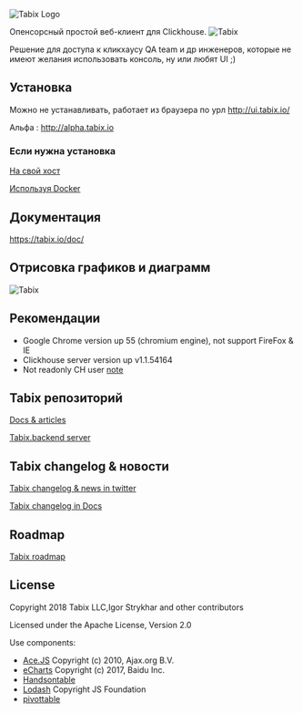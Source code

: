 ![Tabix Logo](http://ui.tabix.io/assets/images/logo2.png?123)


Опенсорсный простой веб-клиент для Clickhouse.
![Tabix](https://tabix.io/media/fullsceen.png)

Решение для доступа к кликхаусу QA team и др инженеров, которые не имеют желания использовать консоль, ну или любят UI ;)


## Установка

Можно не устанавливать, работает из браузера по урл http://ui.tabix.io/

Альфа : http://alpha.tabix.io


### Если нужна установка

[На свой хост](https://tabix.io/doc/Install/)

[Используя Docker](https://tabix.io/doc/Install/#variant-5-from-docker)

## Документация

https://tabix.io/doc/


## Отрисовка графиков и диаграмм

![Tabix](https://tabix.io/anime/draws.gif?gigig)


## Рекомендации

* Google Chrome version up 55 (chromium engine), not support FireFox & IE
* Clickhouse server version up v1.1.54164
* Not readonly CH user [note](https://tabix.io/doc/Requirements/#note)

## Tabix репозиторий

[Docs & articles](https://github.com/tabixio/tabix.docs)

[Tabix.backend server](https://github.com/tabixio/tabix.backend)


## Tabix changelog & новости

[Tabix changelog & news in twitter](http://twitter.com/tabix_io)

[Tabix changelog in Docs](https://tabix.io/doc/Changelog/)

## Roadmap

[Tabix roadmap](https://tabix.io/doc/Roadmap/)

## License

Copyright 2018 Tabix LLC,Igor Strykhar and other contributors

Licensed under the Apache License, Version 2.0

Use components:
* [Ace.JS](https://ace.c9.io/) Copyright (c) 2010, Ajax.org B.V.
* [eCharts](https://github.com/ecomfe/echarts) Copyright (c) 2017, Baidu Inc.
* [Handsontable](https://github.com/handsontable/handsontable)
* [Lodash](https://github.com/lodash/lodash) Copyright JS Foundation
* [pivottable](https://github.com/nicolaskruchten/pivottable)
